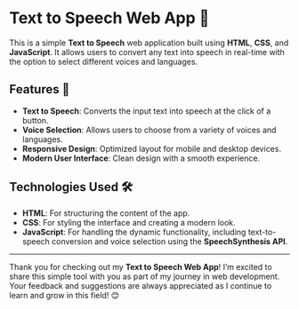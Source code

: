# Text to Speech Web App 🎤
This is a simple **Text to Speech** web application built using **HTML**, **CSS**, and **JavaScript**. It allows users to convert any text into speech in real-time with the option to select different voices and languages.

## Features 🌟
- **Text to Speech**: Converts the input text into speech at the click of a button.
- **Voice Selection**: Allows users to choose from a variety of voices and languages.
- **Responsive Design**: Optimized layout for mobile and desktop devices.
- **Modern User Interface**: Clean design with a smooth experience.

## Technologies Used 🛠️
- **HTML**: For structuring the content of the app.
- **CSS**: For styling the interface and creating a modern look.
- **JavaScript**: For handling the dynamic functionality, including text-to-speech conversion and voice selection using the **SpeechSynthesis API**.

---

Thank you for checking out my **Text to Speech Web App**! I’m excited to share this simple tool with you as part of my journey in web development. Your feedback and suggestions are always appreciated as I continue to learn and grow in this field! 😊
